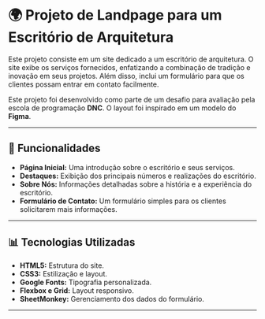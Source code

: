 # 🌍 Projeto de Landpage para um Escritório de Arquitetura

Este projeto consiste em um site dedicado a um escritório de arquitetura. O site exibe os serviços fornecidos, enfatizando a combinação de tradição e inovação em seus projetos. Além disso, inclui um formulário para que os clientes possam entrar em contato facilmente.

Este projeto foi desenvolvido como parte de um desafio para avaliação pela escola de programação **DNC**. O layout foi inspirado em um modelo do **Figma**.

---

## 🔧 Funcionalidades

- **Página Inicial:** Uma introdução sobre o escritório e seus serviços.
- **Destaques:** Exibição dos principais números e realizações do escritório.
- **Sobre Nós:** Informações detalhadas sobre a história e a experiência do escritório.
- **Formulário de Contato:** Um formulário simples para os clientes solicitarem mais informações.

---

## 📊 Tecnologias Utilizadas

- **HTML5:** Estrutura do site.
- **CSS3:** Estilização e layout.
- **Google Fonts:** Tipografia personalizada.
- **Flexbox e Grid:** Layout responsivo.
- **SheetMonkey:** Gerenciamento dos dados do formulário.

---

